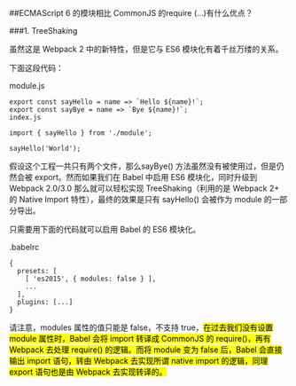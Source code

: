##ECMAScript 6 的模块相比 CommonJS 的require (...)有什么优点？


###1. TreeShaking

虽然这是 Webpack 2 中的新特性，但是它与 ES6 模块化有着千丝万缕的关系。

下面这段代码：

module.js

```
export const sayHello = name => `Hello ${name}!`;
export const sayBye = name => `Bye ${name}!`;  
index.js

import { sayHello } from './module';

sayHello('World');  
```

假设这个工程一共只有两个文件，那么sayBye() 方法虽然没有被使用过，但是仍然会被 export。然而如果我们在 Babel 中启用 ES6 模块化，同时升级到 Webpack 2.0/3.0 那么就可以轻松实现 TreeShaking（利用的是 Webpack 2+ 的 Native Import 特性），最终的效果是只有 sayHello() 会被作为 module 的一部分导出。

只需要用下面的代码就可以启用 Babel 的 ES6 模块化。

.babelrc

```
{
  presets: [ 
    [ 'es2015', { modules: false } ],
    ...
  ],
  plugins: [...]
}
```
请注意，modules 属性的值只能是 false，不支持 true，<mark>在过去我们没有设置 module 属性时，Babel 会将 import 转译成 CommonJS 的 require()，再有 Webpack 去处理 require() 的逻辑。而将 module 变为 false 后，Babel 会直接输出 import 语句，转由 Webpack 去实现所谓 native import 的逻辑，同理 export 语句也是由 Webpack 去实现转译的。